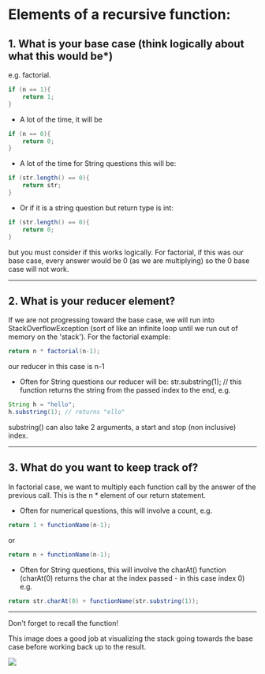 # Elements of a recursive function:

## 1. What is your base case (think logically about what this would be*)
e.g. factorial.
```java
if (n == 1){
    return 1;
}
```

* A lot of the time, it will be
```java 
if (n == 0){
    return 0;
}
```

* A lot of the time for String questions this will be:
```java 
if (str.length() == 0){
    return str;
}
```
* Or if it is a string question but return type is int:
```java 
if (str.length() == 0){
    return 0;
}
```
but you must consider if this works logically. For factorial, if this was our base case,
every answer would be 0 (as we are multiplying) so the 0 base case will not work.

____

## 2. What is your reducer element?
If we are not progressing toward the base case, we will run into StackOverflowException (sort of like an infinite loop until we run out of memory on the 'stack'). For the factorial example:
```java
return n * factorial(n-1); 
```
our reducer in this case is n-1

* Often for String questions our reducer will be:
str.substring(1); // this function returns the string from the passed index to the end, e.g. 
```java
String h = "hello";
h.substring(1); // returns "ello"
```

substring() can also take 2 arguments, a start and stop (non inclusive) index.
____

## 3. What do you want to keep track of?
In factorial case, we want to multiply each function call by the answer of the previous call. This is the n * element of our return statement.

* Often for numerical questions, this will involve a count, 
e.g. 
```java 
return 1 + functionName(n-1);
```
or 
```java
return n + functionName(n-1);
```

* Often for String questions, this will involve the charAt() function 
(charAt(0) returns the char at the index passed - in this case index 0)
e.g. 
```java
return str.charAt(0) + functionName(str.substring(1));
```
___
Don't forget to recall the function!

This image does a good job at visualizing the stack going towards the base case before working back up to the result.

![](https://he-s3.s3.amazonaws.com/media/uploads/0e2df2e.png)

